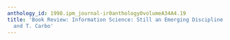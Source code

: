 ```yaml
---
anthology_id: 1998.ipm_journal-ir0anthology0volumeA34A4.19
title: 'Book Review: Information Science: Still an Emerging Discipline by J. G. Williams
  and T. Carbo'
---
```

